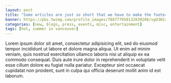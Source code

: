```yaml
---
layout: post
title: "Some articles are just so short that we have to make the footer stick"
banner: https://pbs.twimg.com/profile_images/788777950132830208/vgO3N1r7_400x400.jpg
categories: [new, blogs, press, events, misc, entertainment]
tags: [hot, summer in vancouver]
---
```


Lorem ipsum dolor sit amet, consectetur adipisicing elit, sed do eiusmod tempor incididunt ut labore et dolore magna aliqua. Ut enim ad minim veniam, quis nostrud exercitation ullamco laboris nisi ut aliquip ex ea commodo consequat. Duis aute irure dolor in reprehenderit in voluptate velit esse cillum dolore eu fugiat nulla pariatur. Excepteur sint occaecat cupidatat non proident, sunt in culpa qui officia deserunt mollit anim id est laborum.